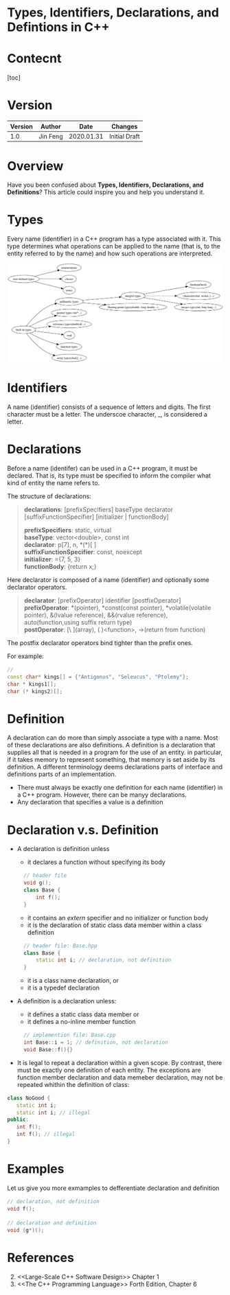 
Types, Identifiers, Declarations, and Defintions in C++
=======================================================

# Contecnt
[toc]

# Version
| Version | Author   | Date        | Changes                            |
| ------- | -------- | ----------  | ---------------------------------  |
| 1.0     | Jin Feng | 2020.01.31  | Initial Draft                      |

# Overview

Have you been confused about **Types, Identifiers, Declarations, and Definitions**? This article could inspire you and help you understand it.

# Types
Every name (identifier) in a C++ program has a type associated with it. This type determines what operations can be applied to the name (that is, to the entity referred to by the name) and how such operations are interpreted.

![](./types.png)

# Identifiers
A name (identifier) consists of a sequence of letters and digits. The first character must be a letter. The underscoe character, _, is considered a letter.

# Declarations
Before a name (identifer) can be used in a C++ program, it must be declared. That is, its type must be specified to inform the compiler what kind of entity the name refers to. 

The structure of declarations:

> **declarations**:
> [prefixSpecifiers] baseType declarator [suffixFunctionSpecifier] [initializer | functionBody]
> 
> **prefixSpecifiers**: static, virtual  
> **baseType**: vector\<double\>, const int  
> **declarator**: p[7], n, \*(\*)[ ]  
> **suffixFunctionSpecifier**: const, noexcept  
> **initializer**: ={7, 5, 3}  
> **functionBody**: {return x;}

Here declarator is composed of a name (identifier) and optionally some declarator operators.

> **declarator**:
> [prefixOperator] identifier [postfixOperator]  
> **prefixOperator**: \*(pointer), *const(const pointer), \*volatile(volatile pointer), &(lvalue reference), &&(rvalue reference), auto(function,using suffix return type)  
> **postOperator**: \[\ ](array), ( )\<function\>, ->(return from function)

The postfix declarator operators bind tighter than the prefix ones. 

For example:
```c++
//
const char* kings[] = {"Antigonus", "Seleucus", "Ptolemy"};
char * kings1[];
char (* kings2)[];
```

# Definition
A declaration can do more than simply associate a type with a name. Most of these declarations are also definitions. A definition is a declaration that supplies all that is needed in a program for the use of an entity. in particular, if it takes memory to represent something, that memory is set aside by its definition. A different terminology deems declarations parts of interface and definitions parts of an implementation. 

* There must always be exactly one definition for each name (identifier) in a C++ program. However, there can be manyy declarations.
* Any declaration that specifies a value is a definition


# Declaration v.s. Definition

* A declaration is definition unless
   * it declares a function without specifying its body
   ```c++
     // header file
     void g();
     class Base {
         int f();
     }
   ```
   * it contains an *extern* specifier and no initializer or function body
   * it is the declaration of static class data member within a class definition
   ```c++
     // header file: Base.hpp
     class Base {
         static int i; // declaration, not definition
     }
   ```
   * it is a class name declaration, or
   * it is a typedef declaration

* A definition is a declaration unless:
   * it defines a static class data member or
   * it defines a no-inline member function
   ```c++
     // implemention file: Base.cpp
     int Base::i = 1; // definition, not declaration
     void Base::f(){}
   ```
* It is legal to repeat a declaration within a given scope. By contrast, there must be exactly one definition of each entity. The exceptions are function member declaration and data memeber declaration, may not be repeated whithin the definition of class:
```c++
class NoGood {
   static int i;
   static int i; // illegal
public:
   int f();
   int f(); // illegal
}
```

# Examples
Let us give you more exmamples to defferentiate declaration and definition
```c++
// declaration, not definition
void f();

// declaration and definition
void (g*)();

```

# References
2. <<Large-Scale C++ Software Design>> Chapter 1
3. <<The C++ Programming Language>> Forth Edition, Chapter 6



